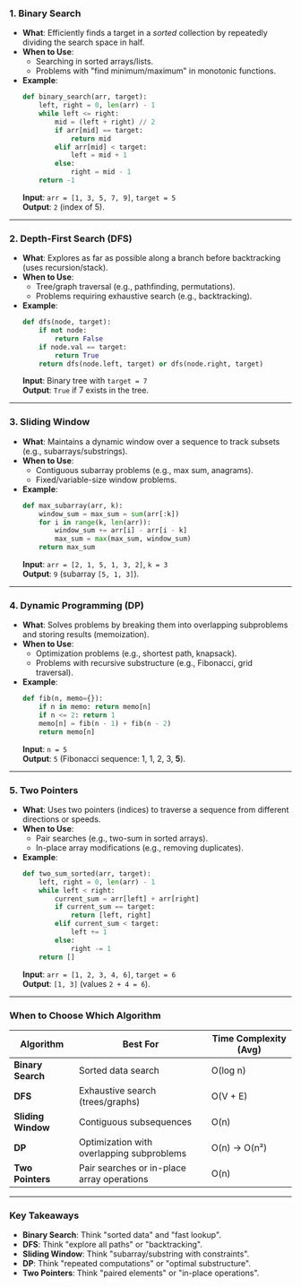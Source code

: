 ### **1. Binary Search**
- **What**: Efficiently finds a target in a *sorted* collection by repeatedly dividing the search space in half.
- **When to Use**:
  - Searching in sorted arrays/lists.
  - Problems with "find minimum/maximum" in monotonic functions.
- **Example**:  
  ```python
  def binary_search(arr, target):
      left, right = 0, len(arr) - 1
      while left <= right:
          mid = (left + right) // 2
          if arr[mid] == target:
              return mid
          elif arr[mid] < target:
              left = mid + 1
          else:
              right = mid - 1
      return -1
  ```
  **Input**: `arr = [1, 3, 5, 7, 9]`, `target = 5`  
  **Output**: `2` (index of 5).

---

### **2. Depth-First Search (DFS)**
- **What**: Explores as far as possible along a branch before backtracking (uses recursion/stack).
- **When to Use**:
  - Tree/graph traversal (e.g., pathfinding, permutations).
  - Problems requiring exhaustive search (e.g., backtracking).
- **Example**:  
  ```python
  def dfs(node, target):
      if not node:
          return False
      if node.val == target:
          return True
      return dfs(node.left, target) or dfs(node.right, target)
  ```
  **Input**: Binary tree with `target = 7`  
  **Output**: `True` if 7 exists in the tree.

---

### **3. Sliding Window**
- **What**: Maintains a dynamic window over a sequence to track subsets (e.g., subarrays/substrings).
- **When to Use**:
  - Contiguous subarray problems (e.g., max sum, anagrams).
  - Fixed/variable-size window problems.
- **Example**:  
  ```python
  def max_subarray(arr, k):
      window_sum = max_sum = sum(arr[:k])
      for i in range(k, len(arr)):
          window_sum += arr[i] - arr[i - k]
          max_sum = max(max_sum, window_sum)
      return max_sum
  ```
  **Input**: `arr = [2, 1, 5, 1, 3, 2]`, `k = 3`  
  **Output**: `9` (subarray `[5, 1, 3]`).

---

### **4. Dynamic Programming (DP)**
- **What**: Solves problems by breaking them into overlapping subproblems and storing results (memoization).
- **When to Use**:
  - Optimization problems (e.g., shortest path, knapsack).
  - Problems with recursive substructure (e.g., Fibonacci, grid traversal).
- **Example**:  
  ```python
  def fib(n, memo={}):
      if n in memo: return memo[n]
      if n <= 2: return 1
      memo[n] = fib(n - 1) + fib(n - 2)
      return memo[n]
  ```
  **Input**: `n = 5`  
  **Output**: `5` (Fibonacci sequence: 1, 1, 2, 3, **5**).

---

### **5. Two Pointers**
- **What**: Uses two pointers (indices) to traverse a sequence from different directions or speeds.
- **When to Use**:
  - Pair searches (e.g., two-sum in sorted arrays).
  - In-place array modifications (e.g., removing duplicates).
- **Example**:  
  ```python
  def two_sum_sorted(arr, target):
      left, right = 0, len(arr) - 1
      while left < right:
          current_sum = arr[left] + arr[right]
          if current_sum == target:
              return [left, right]
          elif current_sum < target:
              left += 1
          else:
              right -= 1
      return []
  ```
  **Input**: `arr = [1, 2, 3, 4, 6]`, `target = 6`  
  **Output**: `[1, 3]` (values `2 + 4 = 6`).

---

### **When to Choose Which Algorithm**
| Algorithm          | Best For                                      | Time Complexity (Avg) |
|--------------------|-----------------------------------------------|-----------------------|
| **Binary Search**  | Sorted data search                            | O(log n)              |
| **DFS**            | Exhaustive search (trees/graphs)              | O(V + E)              |
| **Sliding Window** | Contiguous subsequences                       | O(n)                  |
| **DP**             | Optimization with overlapping subproblems     | O(n) → O(n²)          |
| **Two Pointers**   | Pair searches or in-place array operations    | O(n)                  |

---

### **Key Takeaways**
- **Binary Search**: Think "sorted data" and "fast lookup".
- **DFS**: Think "explore all paths" or "backtracking".
- **Sliding Window**: Think "subarray/substring with constraints".
- **DP**: Think "repeated computations" or "optimal substructure".
- **Two Pointers**: Think "paired elements" or "in-place operations". 